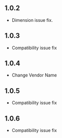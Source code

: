 
## 1.0.2

- Dimension issue fix.

## 1.0.3

- Compatibility issue fix

## 1.0.4
- Change Vendor Name

## 1.0.5
- Compatibility issue fix

## 1.0.6
- Compatibility issue fix